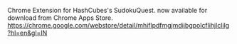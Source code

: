 Chrome Extension for HashCubes's SudokuQuest.
now available for download from Chrome Apps Store.
https://chrome.google.com/webstore/detail/mhiflpdfmgjmdijbgpolcflihjlclilg?hl=en&gl=IN